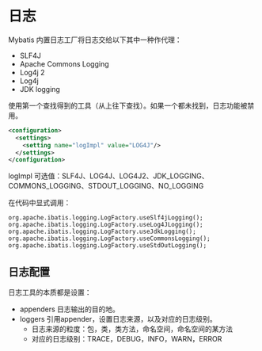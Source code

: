 # 日志

Mybatis 内置日志工厂将日志交给以下其中一种作代理：

- SLF4J
- Apache Commons Logging
- Log4j 2
- Log4j
- JDK logging

使用第一个查找得到的工具（从上往下查找）。如果一个都未找到，日志功能被禁用。
```xml
<configuration>
  <settings>
    <setting name="logImpl" value="LOG4J"/>
  </settings>
</configuration>
```

logImpl 可选值：SLF4J、LOG4J、LOG4J2、JDK_LOGGING、COMMONS_LOGGING、STDOUT_LOGGING、NO_LOGGING

在代码中显式调用：
```
org.apache.ibatis.logging.LogFactory.useSlf4jLogging();
org.apache.ibatis.logging.LogFactory.useLog4JLogging();
org.apache.ibatis.logging.LogFactory.useJdkLogging();
org.apache.ibatis.logging.LogFactory.useCommonsLogging();
org.apache.ibatis.logging.LogFactory.useStdOutLogging();
```

## 日志配置

日志工具的本质都是设置：
- appenders 日志输出的目的地。
- loggers 引用appender，设置日志来源，以及对应的日志级别。
  - 日志来源的粒度：包，类，类方法，命名空间，命名空间的某方法
  - 对应的日志级别：TRACE，DEBUG，INFO，WARN，ERROR